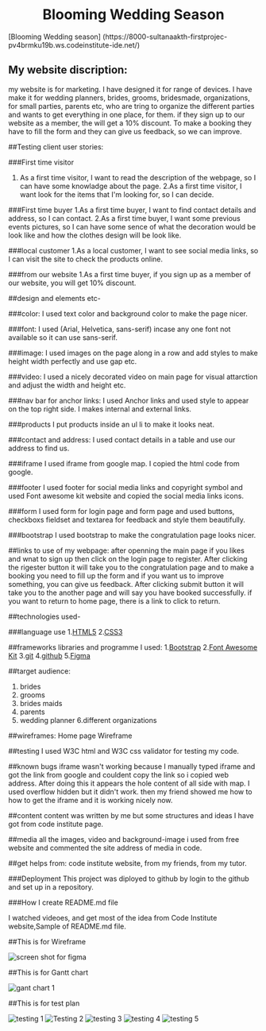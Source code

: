 <h1 align="center"> Blooming Wedding Season</h1>
[Blooming Wedding season] (https://8000-sultanaakth-firstprojec-pv4brmku19b.ws.codeinstitute-ide.net/)
<h2>My website discription:</h2> 
my website is for marketing. I have designed it for range of devices. I have make it for wedding planners, brides, grooms, bridesmade, organizations, for small parties, parents etc, who are tring to organize the different parties and wants to get everything in one place, for them. if they sign up to our website as a member, the will get a 10% discount. To make a booking they have to fill the form and they can give us feedback, so we can improve.

##Testing client user stories:

###First time visitor
1. As a first time visitor, I want to read the description of the webpage, so I can have some knowladge about the page.
2.As a first time visitor, I want look for the items that I'm looking for, so I can decide.

###First time buyer
1.As a first time buyer, I want to find contact details and address, so I can contact.
2.As a first time buyer, I want some previous events pictures, so I can have some sence of what the decoration would be look like and how the clothes design will be look like.

###local customer
1.As a local customer, I want to see social media links, so I can visit the site to check the products online.

###from our website
1.As a first time buyer, if you sign up as a member of our website, you will get 10% discount.

##design and elements etc-

###color: 
I used text color and background color to make the page nicer.

###font:
I used (Arial, Helvetica, sans-serif) incase any one font not available so it can use sans-serif. 

###image:
I used images on the page along in a row and add styles to make height width perfectly and use gap etc.

###video: 
I used a nicely decorated video on main page for visual attarction and adjust the width and height etc.

###nav bar for anchor links:
I used Anchor links and used style to appear on the top right side. I makes internal and external links.

###products
I put products inside an ul li to make it looks neat.

###contact and address:
I used contact details in a table and use our address to find us.

###iframe
I used iframe from google map. I copied the html code from google.

###footer
I used footer for social media links and copyright symbol and used Font awesome kit website and copied the social media links icons.

###form
I used form for login page and form page and used buttons, checkboxs fieldset and textarea for feedback and style them beautifully.

###bootstrap
I used bootstrap to make the congratulation page looks nicer.

##links to use of my webpage:
after openning the main page if you likes and wnat to sign up then click on the login page to register. After clicking the rigester button it will take you to the congratulation page and to make a booking you need to fill up the form and if you want us to improve something, you can give us feedback. After clicking submit button it will take you to the another page and will say you have booked successfully. if you want to return to home page, there is a link to click to return.

##technologies used-

###language use
1.[HTML5](https://en.wikipedia.org/wiki/HTML5)
2.[CSS3](https://en.wikipedia.org/wiki/CSS3)

##frameworks libraries and programme I used:
1.[Bootstrap](https://getbootstrap.com/) 
2.[Font Awesome Kit](https://fontawesome.com/)
3.[git](https://git-scm.com/)
4.[github](https://github.com/)
5.[Figma](https://www.figma.com/)

##target audience:
1. brides
2. grooms
5. brides maids
4. parents
5. wedding planner
6.different organizations

##wireframes:
Home page Wireframe

##testing
I used W3C html and W3C css validator for testing my code.

##known bugs
iframe wasn't working because I manually typed iframe and got the link from google and couldent copy the link so i copied web address. After doing this it appears the hole content of all side with map. I used overflow hidden but it didn't work. then my friend showed me how to how to get the iframe and it is working nicely now.

##content
content was written by me but some structures and ideas I have got from code institute page.

##media
all the images, video and background-image i used from free website and commented the site address of media in code.

##get helps from:
code institute website,
 from my friends,
 from my tutor.

###Deployment
This project was diployed to github by login to the github and set up in a repository.

###How I create README.md file

I watched videoes, and get most of the idea from Code Institute website,Sample of README.md file.

##This is for Wireframe

![screen shot for figma](https://github.com/user-attachments/assets/d99ce186-9db3-495b-bac3-8f5c119d1a33)

##This is for Gantt chart

![gant chart 1](https://github.com/user-attachments/assets/183e92ed-258d-4e9b-9bff-8f43dc54249c)

##This is for test plan


![testing 1](https://github.com/user-attachments/assets/a90fdf08-9ccc-4aec-84e9-dde5e185aeb1)
![Testing 2](https://github.com/user-attachments/assets/93ecd25f-8cef-47aa-bcfa-484436e57817)
![testing 3](https://github.com/user-attachments/assets/fd862ac3-199c-41bc-8c44-6c2f29b84643)
![testing 4](https://github.com/user-attachments/assets/63cd5d3e-19c7-4d70-8629-dd9b5f2a9249)
![testing 5](https://github.com/user-attachments/assets/33aedbad-3c63-4b02-a35e-7c1344f898d4)

